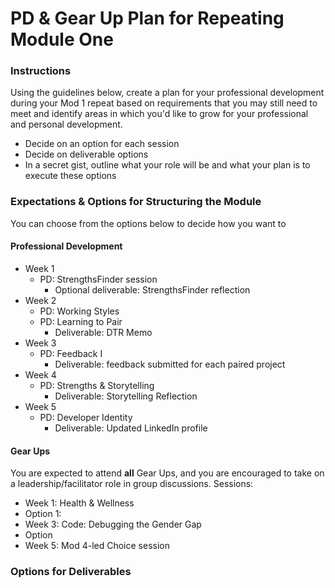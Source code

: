 # PD & Gear Up Plan for Repeating Module One

### Instructions
Using the guidelines below, create a plan for your professional development during your Mod 1 repeat based on requirements that you may still need to meet and identify areas in which you'd like to grow for your professional and personal development. 

* Decide on an option for each session
* Decide on deliverable options
* In a secret gist, outline what your role will be and what your plan is to execute these options

### Expectations & Options for Structuring the Module
You can choose from the options below to decide how you want to 


#### Professional Development
  
  * Week 1 
    * PD: StrengthsFinder session
      * Optional deliverable: StrengthsFinder reflection
  * Week 2
    * PD: Working Styles
    * PD: Learning to Pair
      * Deliverable: DTR Memo
  * Week 3
    * PD: Feedback I
      * Deliverable: feedback submitted for each paired project
  * Week 4
    * PD: Strengths & Storytelling
      * Deliverable: Storytelling Reflection
  * Week 5
    * PD: Developer Identity
      * Deliverable: Updated LinkedIn profile


#### Gear Ups 
You are expected to attend **all** Gear Ups, and you are encouraged to take on a leadership/facilitator role in group discussions. Sessions:

* Week 1: Health & Wellness
 * Option 1:
* Week 3: Code: Debugging the Gender Gap
 * Option
* Week 5: Mod 4-led Choice session 
    
 
### Options for Deliverables

